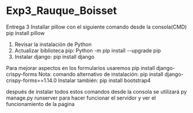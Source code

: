 # Exp3_Rauque_Boisset
Entrega 3
Installar pillow con el siguiente comando desde la consola(CMD)
pip install pillow
1.	Revisar la instalación de Python
2.	Actualizar biblioteca pip: Python -m pip install  --upgrade pip
3.	Instalar django: pip install django 

Para mejorar aspectos en los formularios usaremos 
pip install django-crispy-forms
Nota: comando alternativo de instalación: pip install django-crispy-forms==1.14.0
Instalar también: pip install bootstrap4

después de instalar todos estos comandos desde la consola se utilizará 
py manage.py runserver 
para hacer funcionar el servidor y ver el funcionamiento de la pagina 

